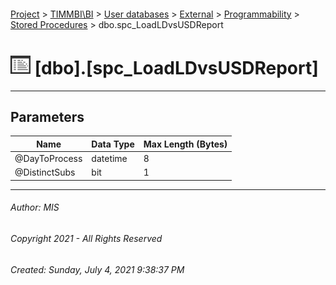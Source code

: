 #### 

[Project](../../../../../index.md) > [TIMMBI\\BI](../../../../index.md) > [User databases](../../../index.md) > [External](../../index.md) > [Programmability](../index.md) > [Stored Procedures](Stored_Procedures.md) > dbo.spc_LoadLDvsUSDReport

# ![Stored Procedures](../../../../../Images/StoredProcedure32.png) [dbo].[spc_LoadLDvsUSDReport]

---

## <a name="#parameters"></a>Parameters

| Name | Data Type | Max Length (Bytes) |
|---|---|---|
| @DayToProcess | datetime | 8 |
| @DistinctSubs | bit | 1 |


---

###### Author:  MIS

###### Copyright 2021 - All Rights Reserved

###### Created: Sunday, July 4, 2021 9:38:37 PM

